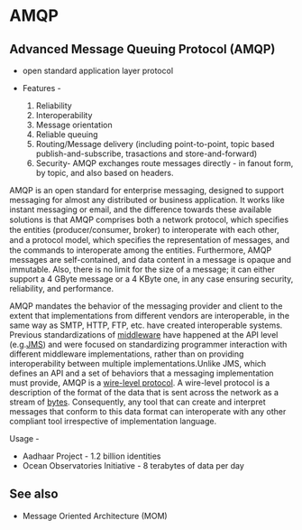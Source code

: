 # AMQP

## Advanced Message Queuing Protocol (AMQP)

- open standard application layer protocol
- Features -

    1. Reliability
    2. Interoperability
    3. Message orientation
    4. Reliable queuing
    5. Routing/Message delivery (including point-to-point, topic based publish-and-subscribe, trasactions and store-and-forward)
    6. Security- AMQP exchanges route messages directly - in fanout form, by topic, and also based on headers.

AMQP is an open standard for enterprise messaging, designed to support messaging for almost any distributed or business application. It works like instant messaging or email, and the difference towards these available solutions is that AMQP comprises both a network protocol, which speciﬁes the entities (producer/consumer, broker) to interoperate with each other, and a protocol model, which speciﬁes the representation of messages, and the commands to interoperate among the entities. Furthermore, AMQP messages are self-contained, and data content in a message is opaque and immutable. Also, there is no limit for the size of a message; it can either support a 4 GByte message or a 4 KByte one, in any case ensuring security, reliability, and performance.

AMQP mandates the behavior of the messaging provider and client to the extent that implementations from different vendors are interoperable, in the same way as SMTP, HTTP, FTP, etc. have created interoperable systems. Previous standardizations of [middleware](https://en.wikipedia.org/wiki/Middleware) have happened at the API level (e.g.[JMS](https://en.wikipedia.org/wiki/Java_Message_Service)) and were focused on standardizing programmer interaction with different middleware implementations, rather than on providing interoperability between multiple implementations.Unlike JMS, which defines an API and a set of behaviors that a messaging implementation must provide, AMQP is a [wire-level protocol](https://en.wikipedia.org/wiki/Wire_protocol). A wire-level protocol is a description of the format of the data that is sent across the network as a stream of [bytes](https://en.wikipedia.org/wiki/Octet_(computing)). Consequently, any tool that can create and interpret messages that conform to this data format can interoperate with any other compliant tool irrespective of implementation language.

Usage -

- Aadhaar Project - 1.2 billion identities
- Ocean Observatories Initiative - 8 terabytes of data per day

## See also

- Message Oriented Architecture (MOM)
